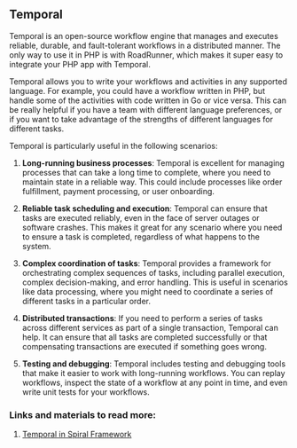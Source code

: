 ## Temporal

Temporal is an open-source workflow engine that manages and executes reliable, durable, and fault-tolerant workflows in a distributed manner. The only way to use it in PHP is with RoadRunner, which makes it super easy to integrate your PHP app with Temporal.

Temporal allows you to write your workflows and activities in any supported language. For example, you could have a workflow written in PHP, but handle some of the activities with code written in Go or vice versa. This can be really helpful if you have a team with different language preferences, or if you want to take advantage of the strengths of different languages for different tasks.

Temporal is particularly useful in the following scenarios:

1. **Long-running business processes**: Temporal is excellent for managing processes that can take a long time to complete, where you need to maintain state in a reliable way. This could include processes like order fulfillment, payment processing, or user onboarding.

2. **Reliable task scheduling and execution**: Temporal can ensure that tasks are executed reliably, even in the face of server outages or software crashes. This makes it great for any scenario where you need to ensure a task is completed, regardless of what happens to the system.

3. **Complex coordination of tasks**: Temporal provides a framework for orchestrating complex sequences of tasks, including parallel execution, complex decision-making, and error handling. This is useful in scenarios like data processing, where you might need to coordinate a series of different tasks in a particular order.

4. **Distributed transactions**: If you need to perform a series of tasks across different services as part of a single transaction, Temporal can help. It can ensure that all tasks are completed successfully or that compensating transactions are executed if something goes wrong.

5. **Testing and debugging**: Temporal includes testing and debugging tools that make it easier to work with long-running workflows. You can replay workflows, inspect the state of a workflow at any point in time, and even write unit tests for your workflows.

### Links and materials to read more:
1. [Temporal in Spiral Framework](https://spiral.dev/docs/temporal-configuration/current/en)
